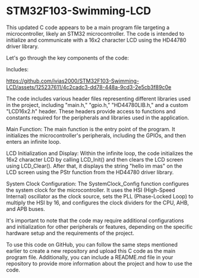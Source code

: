# STM32F103-Swimming-LCD
This updated C code appears to be a main program file targeting a microcontroller, likely an STM32 microcontroller. The code is intended to initialize and communicate with a 16x2 character LCD using the HD44780 driver library.

Let's go through the key components of the code:

Includes:

https://github.com/ivias2000/STM32F103-Swimming-LCD/assets/125237611/4c2cadc3-dd78-448a-9cd3-2e5cb3f89c0e


The code includes various header files representing different libraries used in the project, including "main.h," "gpio.h," "HD44780LIB.h," and a custom "LCD16x2.h" header. These headers provide access to functions and constants required for the peripherals and libraries used in the application.

Main Function:
The main function is the entry point of the program. It initializes the microcontroller's peripherals, including the GPIOs, and then enters an infinite loop.

LCD Initialization and Display:
Within the infinite loop, the code initializes the 16x2 character LCD by calling LCD_Init() and then clears the LCD screen using LCD_Clear(). After that, it displays the string "hello im mas" on the LCD screen using the PStr function from the HD44780 driver library.

System Clock Configuration:
The SystemClock_Config function configures the system clock for the microcontroller. It uses the HSI (High-Speed Internal) oscillator as the clock source, sets the PLL (Phase-Locked Loop) to multiply the HSI by 16, and configures the clock dividers for the CPU, AHB, and APB buses.

It's important to note that the code may require additional configurations and initialization for other peripherals or features, depending on the specific hardware setup and the requirements of the project.

To use this code on GitHub, you can follow the same steps mentioned earlier to create a new repository and upload this C code as the main program file. Additionally, you can include a README.md file in your repository to provide more information about the project and how to use the code.
